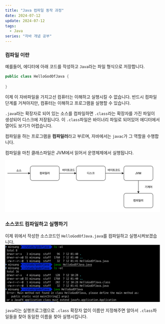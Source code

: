 ```yaml
---
title: "Java 컴파일 동작 과정"
date: 2024-07-12
update: 2024-07-12
tags:
  - Java
series: "자바 개념 공부"
---
```

### 컴파일 이란
예를들어, 에디터에 아래 코드를 작성하고 `Java`라는 파일 형식으로 저장합니다. 
```java
public class HelloGodOfJava {

}
```
이제 이 자바파일을 가지고선 컴퓨터는 이해하고 실행시킬 수 없습니다. 반드시 컴파일 단계를 거쳐야지만, 컴퓨터는 이해하고 프로그램을 실행할 수 있습니다.

`.java`라는 확장자로 되어 있는 소스를 컴파일하면 `.class`라는 확장자를 가진 파일이 생성되어 디스크에 저장됩니다. 이 `.class`파일은 바이너리 파일로 되어있어 에디터에서 열어도 보기가 어렵습니다. 

컴파일을 하는 프로그램을 **컴파일러**라고 부르며, 자바에서는 `javac`가 그 역할을 수행합니다.

컴파일을 마친 클래스파일은 JVM에서 읽어서 운영체제에서 실행됩니다.

![](img.png)

### 소스코드 컴파일하고 실행하기

이제 위에서 작성한 소스코드인 `HelloGodOfJava.java`를 컴파일하고 실행시켜보겠습니다.
![현재 main 메소드가 없기 때문에 실행시 예외가 발생합니다. java 명령으로 실행하는 자바프로그램의 진입점은 항상 main 메소드](img_1.png)

`java`라는 실행프로그램으로 `.class` 확장자 없이 이름만 지정해주면 알아서 `.class`파일들을 찾아 동일한 이름을 찾아 실행시킵니다.


